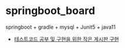 # springboot_board

springboot + gradle + mysql + Junit5 + java11
* [테스트코드 공부 및 구현을 위한 작은 게시판 구현](https://junghyungil.tistory.com/54?category=892281)

